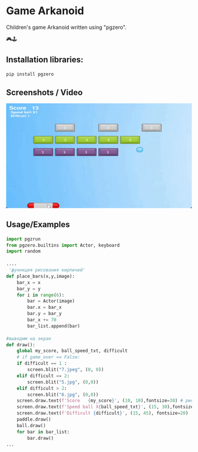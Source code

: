 
# Game Arkanoid  

Children's game Arkanoid written using "pgzero". 

🎮🕹


## Installation libraries:

```python
pip install pgzero
```
    
## Screenshots / Video

![App Screenshot](screenshot/pic1.gif)




## Usage/Examples

```python
import pgzrun
from pgzero.builtins import Actor, keyboard
import random

....
 'фуннкция рисования кирпичей'
def place_bars(x,y,image):
    bar_x = x
    bar_y = y
    for i in range(6):
        bar = Actor(image)
        bar.x = bar_x
        bar.y = bar_y
        bar_x += 70
        bar_list.append(bar)

#выводим на экран
def draw():
    global my_score, ball_speed_txt, difficult
    # if game_over == False:
    if difficult == 1 :
        screen.blit("7.jpeg", (0, 0))
    elif difficult == 2:
        screen.blit("5.jpg", (0,0))
    elif difficult > 2:
        screen.blit("6.jpg", (0,0))
    screen.draw.text(f'Score   {my_score}', (10, 10),fontsize=30) # рисуем счет
    screen.draw.text(f'Speed ball X{ball_speed_txt}', (15, 30),fontsize=20) # рисуем счет
    screen.draw.text(f'Difficult {difficult}', (15, 45), fontsize=20)  # рисуем  сложность
    paddle.draw()
    ball.draw()
    for bar in bar_list:
        bar.draw()
...
```
